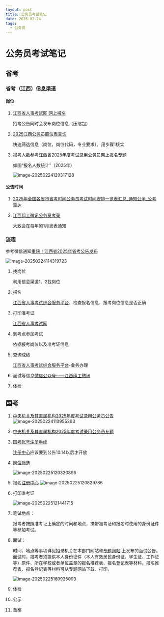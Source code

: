 ```yaml
---
layout: post
title: 公务员考试笔记
date: 2025-02-24
tags:
  - 公务员
---
```

# 公务员考试笔记

## 省考

### 省考（江西）信息渠道

#### 岗位

1. [江西省人事考试网 网上报名](http://www.jxpta.com/col/col82908/index.html)

   招考公告同时会发布岗位信息（压缩包）

2. [2025江西公务员职位表查询](https://ah.huatu.com/zw/jxgwy/ganzhouzw/)

   快速筛选信息（岗位，岗位代码，专业要求），用步骤1核实

3. 报考人数参考[江西省2025年度考试录用公务员网上报名专题](http://www.jxpta.com/art/2025/1/15/art_82908_5113364.html)

   如图“报名人数统计”（2025年）

   ![image-20250224120317128](https://cdn.jsdelivr.net/gh/violet-wdream/Drawio/PNG/202502241203161.png)

#### 公告时间

1. [2025年全国各省市省考时间公务员考试时间安排一览表汇总_通知公示_公考雷达](https://www.gongkaoleida.com/article/2162485)

2. [江西组工微讯公务员考录](https://mp.weixin.qq.com/mp/homepage?__biz=MzA5MTk0MjYzNw==&hid=8&sn=fc31009979415124035d8351cfa09fdf&scene=18#wechat_redirect)

   大致会在每年的1月发表通知

### 流程

参考微信通知[重磅！江西省2025年省考公告发布](https://mp.weixin.qq.com/s?__biz=MzA5MTk0MjYzNw==&mid=2704038285&idx=1&sn=9112a4330e2900189169c8dbc4912cfb&scene=19#wechat_redirect)

![image-20250224114319723](https://cdn.jsdelivr.net/gh/violet-wdream/Drawio/PNG/202502241143752.png)

1. 找岗位

   利用信息渠道1、2找岗位

2. 报名

   [江西省人事考试综合服务平台](https://pta.jxhrss.gov.cn/#/home)，检查报名信息，报考岗位信息是否正确

3. 打印准考证

   [江西省人事考试网 ](http://www.jxpta.com/col/col82908/index.html)

4. 到考点参加考试

   依据报考岗位以及准考证信息 

5. 查询成绩

   [江西省人事考试综合服务平台](https://pta.jxhrss.gov.cn/#/businessDeal)-业务办理

6. 面试等信息[微信公众号——江西组工微讯](https://mp.weixin.qq.com/mp/homepage?__biz=MzA5MTk0MjYzNw==&hid=8&sn=fc31009979415124035d8351cfa09fdf&scene=18#wechat_redirect)

7. 体检




## 国考

1. [中央机关及其直属机构2025年度考试录用公务员公告](https://www.gov.cn/lianbo/bumen/202410/content_6980055.htm)
     ![image-20250224110955293](https://cdn.jsdelivr.net/gh/violet-wdream/Drawio/PNG/202502241110379.png)

1. [中央机关及其直属机构2025年度考试录用公务员专题](http://bm.scs.gov.cn/pp/gkweb/core/web/ui/business/home/gkhome.html)

1. [国考账号注册手续](http://bm.scs.gov.cn/pp/gkweb/core/web/ui/business/article/articledetail.html?ArticleId=8a81f6ec9227346301928dfcab02004e&id=0000000062b7b2b60162bcd208c5000e&eid=0000000062b7b2b60162bcd2e8f70010)

     [注册中心](http://bm.scs.gov.cn/pp/gkweb/core/web/ui/business/auth/login.html)应该要到公告10.14以后才开放

1. [岗位筛选](http://bm.scs.gov.cn/pp/gkweb/core/web/ui/business/download/gkdownloads.html)

     ![image-20250225120320896](https://cdn.jsdelivr.net/gh/violet-wdream/Drawio/PNG/202502251203999.png)

1. 报名[注册中心](http://bm.scs.gov.cn/pp/gkweb/core/web/ui/business/auth/login.html)
    ![image-20250225120829786](https://cdn.jsdelivr.net/gh/violet-wdream/Drawio/PNG/202502251209338.png)

1. 打印准考证

    ![image-20250225121441715](https://cdn.jsdelivr.net/gh/violet-wdream/Drawio/PNG/202502251214743.png)

1. 笔试地点：

    报考者按照准考证上确定的时间和地点，携带准考证和报名时使用的身份证件等参加考试。

1. 面试：

    时间、地点等事项详见招录机关在本部门网站和[专题网站](http://bm.scs.gov.cn/pp/gkweb/core/web/ui/business/home/gkhome.html) 上发布的面试公告。面试时，报考者须提供本人身份证件（本人有效居民身份证、学生证、工作证等）原件、所在学校或者单位盖章的报名推荐表、报名登记表等材料。报名推荐表、报名登记表等材料可从专题网站下载、打印。

    ![image-20250225160935093](https://cdn.jsdelivr.net/gh/violet-wdream/Drawio/PNG/202502251609185.png)
1. 体检
1. 公示
1. 备案










